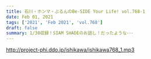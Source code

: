 ```yaml
---
title: 石川・ホンマ・ぶるんのBe-SIDE Your Life! vol.768-1
date: Feb 01, 2021
tags: ['2021', 'Feb 2021', 'vol.768']
draft: false
summary: 1/30収録！SIAM SHADEのお話し！だったような･･･
---
```


http://project-phi.ddo.jp/ishikawa/ishikawa768_1.mp3
